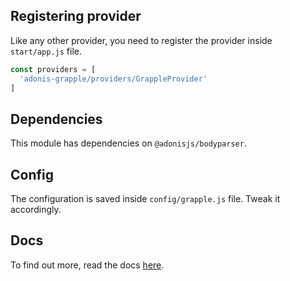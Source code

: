 ## Registering provider

Like any other provider, you need to register the provider inside `start/app.js` file.

```js
const providers = [
  'adonis-grapple/providers/GrappleProvider'
]
```

## Dependencies

This module has dependencies on `@adonisjs/bodyparser`.

## Config

The configuration is saved inside `config/grapple.js` file. Tweak it accordingly.

## Docs

To find out more, read the docs [here](https://github.com/eNzyOfficial/adonis-grapple).